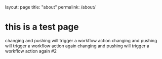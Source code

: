 layout: page
title: "about"
permalink: /about/

# this is a test page

changing and pushing will trigger a workflow action
changing and pushing will trigger a workflow action again
changing and pushing will trigger a workflow action again #2
